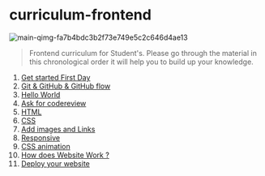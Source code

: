 # curriculum-frontend

![main-qimg-fa7b4bdc3b2f73e749e5c2c646d4ae13](https://user-images.githubusercontent.com/56429354/167045645-7bdc35da-c4d9-4e7c-8334-6980df51d2ec.gif)

> Frontend curriculum for Student's. 
Please go through the material in this chronological order 
it will help you to build up your knowledge.

1. [Get started First Day](https://github.com/Gedewon/curriculum-frontend/blob/main/first-day-installations.md)
2. [Git & GitHub & GitHub flow](https://github.com/Gedewon/curriculum-frontend/blob/main/git-github-basics.md)
3. [Hello World](https://github.com/Gedewon/curriculum-frontend/blob/main/hello-world-project.md)
4. [Ask for codereview ](https://github.com/Gedewon/curriculum-frontend/blob/main/code-review.md)
4. [HTML ](https://github.com/Gedewon/curriculum-frontend/blob/main/html5.md)
4. [CSS ](https://github.com/Gedewon/curriculum-frontend/blob/main/html5-flexbox.md)
4. [Add images and Links ](https://github.com/Gedewon/curriculum-frontend/blob/main/images_media_backgrounds.md)
4. [Responsive](https://github.com/Gedewon/curriculum-frontend/blob/main/css-responsive.md)
4. [CSS animation](https://github.com/Gedewon/curriculum-frontend/blob/main/animation.md)
4. [How does Website Work ? ](https://github.com/Gedewon/curriculum-frontend/blob/main/how-does-website-work.md)
4. [Deploy your website](https://github.com/Gedewon/curriculum-frontend/blob/main/deploy-website.md)
